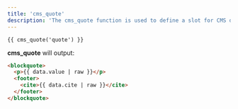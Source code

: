 ```yaml
---
title: 'cms_quote'
description: 'The cms_quote function is used to define a slot for CMS driven blockquote content, editable using Blutui Canopy.'
---
```


```canvas {% process=false %}
{{ cms_quote('quote') }}
```

**cms_quote** will output:

```html {% process=false %}
<blockquote>
  <p>{{ data.value | raw }}</p>
  <footer>
    <cite>{{ data.cite | raw }}</cite>
  </footer>
</blockquote>
```
